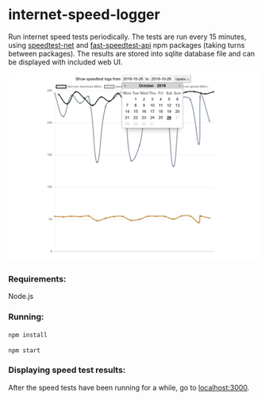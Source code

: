 # internet-speed-logger
Run internet speed tests periodically.
The tests are run every 15 minutes, using [speedtest-net](https://www.npmjs.com/package/speedtest-net) and [fast-speedtest-api](https://www.npmjs.com/package/fast-speedtest-api) npm packages (taking turns between packages). The results are stored into sqlite database file and can be displayed with included web UI.

![Internet speed history graph](screenshot.png)

### Requirements:
Node.js

### Running:
``npm install``

``npm start``

### Displaying speed test results:
After the speed tests have been running for a while, go to [localhost:3000](http://localhost:3000).

